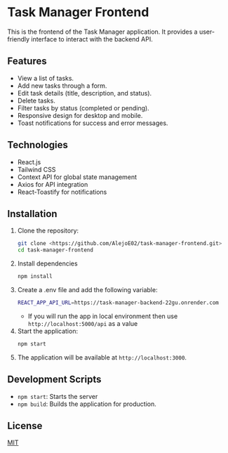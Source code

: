 # Task Manager Frontend

This is the frontend of the Task Manager application. It provides a user-friendly interface to interact with the backend API.

## Features
- View a list of tasks.
- Add new tasks through a form.
- Edit task details (title, description, and status).
- Delete tasks.
- Filter tasks by status (completed or pending).
- Responsive design for desktop and mobile.
- Toast notifications for success and error messages.

## Technologies
- React.js
- Tailwind CSS
- Context API for global state management
- Axios for API integration
- React-Toastify for notifications

## Installation

1. Clone the repository:
   ```bash
   git clone <https://github.com/AlejoE02/task-manager-frontend.git>
   cd task-manager-frontend
2. Install dependencies
   ```bash
   npm install
3. Create a .env file and add the following variable:
   ```bash
   REACT_APP_API_URL=https://task-manager-backend-22gu.onrender.com
   ```
   - If you will run the app in local environment then use `http://localhost:5000/api` as a value
4. Start the application:
   ```bash
   npm start
5. The application will be available at `http://localhost:3000`.

## Development Scripts
  - `npm start`: Starts the server
  - `npm build`: Builds the application for production.

## License

[MIT](https://choosealicense.com/licenses/mit/)